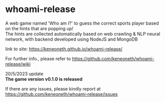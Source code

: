 # whoami-release
A web game named 'Who am I?' to guess the correct sports player based on the hints that are popping up!  
The hints are collected automatically based on web crawling & NLP neural network, with backend developed using NodeJS and MongoDB  

link to site:  https://keneoneth.github.io/whoami-release/  

For further info., please refer to https://github.com/keneoneth/whoami-release/wiki

20/5/2023 update  
**The game version v0.1.0 is released**  

If there are any issues, please kindly report at https://github.com/keneoneth/whoami-release/issues  
